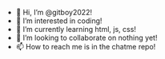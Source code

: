 - 👋 Hi, I’m @gitboy2022! 
- 👀 I’m interested in coding! 
- 🌱 I’m currently learning html, js, css! 
- 💞️ I’m looking to collaborate on nothing yet! 
- 📫 How to reach me is in the chatme repo! 

<!---
gitboy2022/gitboy2022 is a ✨ special ✨ repository because its `README.md` (this file) appears on your GitHub profile.
You can click the Preview link to take a look at your changes.
---!>
